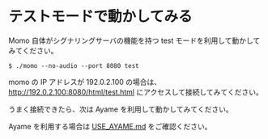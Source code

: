 # テストモードで動かしてみる

Momo 自体がシグナリングサーバの機能を持つ test モードを利用して動かしてみてください。

```shell
$ ./momo --no-audio --port 8080 test
```

momo の IP アドレスが 192.0.2.100 の場合は、
http://192.0.2.100:8080/html/test.html にアクセスして接続してみてください。

うまく接続できたら、次は Ayame を利用して動かしてみてください。

Ayame を利用する場合は [USE_AYAME.md](USE_AYAME.md) をご確認ください。
